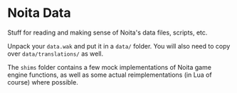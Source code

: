 Noita Data
==========

Stuff for reading and making sense of Noita's data files, scripts, etc.

Unpack your `data.wak` and put it in a `data/` folder.
You will also need to copy over `data/translations/` as well.

The `shims` folder contains a few mock implementations of Noita game engine functions,
as well as some actual reimplementations (in Lua of course) where possible.

